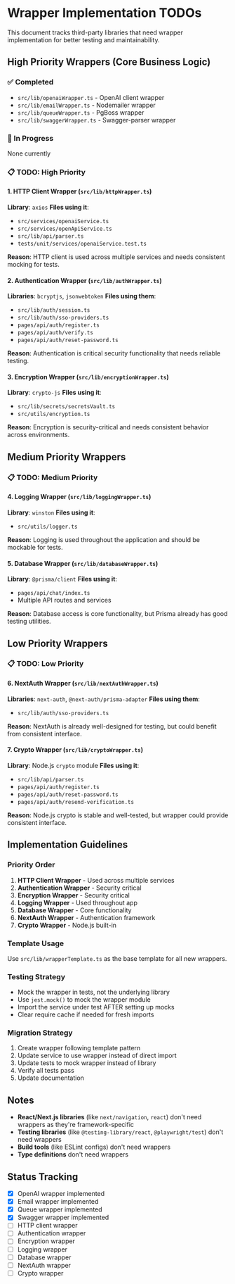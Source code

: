 # Wrapper Implementation TODOs

This document tracks third-party libraries that need wrapper implementation for better testing and maintainability.

## High Priority Wrappers (Core Business Logic)

### ✅ Completed
- `src/lib/openaiWrapper.ts` - OpenAI client wrapper
- `src/lib/emailWrapper.ts` - Nodemailer wrapper  
- `src/lib/queueWrapper.ts` - PgBoss wrapper
- `src/lib/swaggerWrapper.ts` - Swagger-parser wrapper

### 🔄 In Progress
None currently

### 📋 TODO: High Priority

#### 1. HTTP Client Wrapper (`src/lib/httpWrapper.ts`)
**Library**: `axios`
**Files using it**:
- `src/services/openaiService.ts`
- `src/services/openApiService.ts` 
- `src/lib/api/parser.ts`
- `tests/unit/services/openaiService.test.ts`

**Reason**: HTTP client is used across multiple services and needs consistent mocking for tests.

#### 2. Authentication Wrapper (`src/lib/authWrapper.ts`)
**Libraries**: `bcryptjs`, `jsonwebtoken`
**Files using them**:
- `src/lib/auth/session.ts`
- `src/lib/auth/sso-providers.ts`
- `pages/api/auth/register.ts`
- `pages/api/auth/verify.ts`
- `pages/api/auth/reset-password.ts`

**Reason**: Authentication is critical security functionality that needs reliable testing.

#### 3. Encryption Wrapper (`src/lib/encryptionWrapper.ts`)
**Library**: `crypto-js`
**Files using it**:
- `src/lib/secrets/secretsVault.ts`
- `src/utils/encryption.ts`

**Reason**: Encryption is security-critical and needs consistent behavior across environments.

## Medium Priority Wrappers

### 📋 TODO: Medium Priority

#### 4. Logging Wrapper (`src/lib/loggingWrapper.ts`)
**Library**: `winston`
**Files using it**:
- `src/utils/logger.ts`

**Reason**: Logging is used throughout the application and should be mockable for tests.

#### 5. Database Wrapper (`src/lib/databaseWrapper.ts`)
**Library**: `@prisma/client`
**Files using it**:
- `pages/api/chat/index.ts`
- Multiple API routes and services

**Reason**: Database access is core functionality, but Prisma already has good testing utilities.

## Low Priority Wrappers

### 📋 TODO: Low Priority

#### 6. NextAuth Wrapper (`src/lib/nextAuthWrapper.ts`)
**Libraries**: `next-auth`, `@next-auth/prisma-adapter`
**Files using them**:
- `src/lib/auth/sso-providers.ts`

**Reason**: NextAuth is already well-designed for testing, but could benefit from consistent interface.

#### 7. Crypto Wrapper (`src/lib/cryptoWrapper.ts`)
**Library**: Node.js `crypto` module
**Files using it**:
- `src/lib/api/parser.ts`
- `pages/api/auth/register.ts`
- `pages/api/auth/reset-password.ts`
- `pages/api/auth/resend-verification.ts`

**Reason**: Node.js crypto is stable and well-tested, but wrapper could provide consistent interface.

## Implementation Guidelines

### Priority Order
1. **HTTP Client Wrapper** - Used across multiple services
2. **Authentication Wrapper** - Security critical
3. **Encryption Wrapper** - Security critical
4. **Logging Wrapper** - Used throughout app
5. **Database Wrapper** - Core functionality
6. **NextAuth Wrapper** - Authentication framework
7. **Crypto Wrapper** - Node.js built-in

### Template Usage
Use `src/lib/wrapperTemplate.ts` as the base template for all new wrappers.

### Testing Strategy
- Mock the wrapper in tests, not the underlying library
- Use `jest.mock()` to mock the wrapper module
- Import the service under test AFTER setting up mocks
- Clear require cache if needed for fresh imports

### Migration Strategy
1. Create wrapper following template pattern
2. Update service to use wrapper instead of direct import
3. Update tests to mock wrapper instead of library
4. Verify all tests pass
5. Update documentation

## Notes

- **React/Next.js libraries** (like `next/navigation`, `react`) don't need wrappers as they're framework-specific
- **Testing libraries** (like `@testing-library/react`, `@playwright/test`) don't need wrappers
- **Build tools** (like ESLint configs) don't need wrappers
- **Type definitions** don't need wrappers

## Status Tracking

- [x] OpenAI wrapper implemented
- [x] Email wrapper implemented  
- [x] Queue wrapper implemented
- [x] Swagger wrapper implemented
- [ ] HTTP client wrapper
- [ ] Authentication wrapper
- [ ] Encryption wrapper
- [ ] Logging wrapper
- [ ] Database wrapper
- [ ] NextAuth wrapper
- [ ] Crypto wrapper 